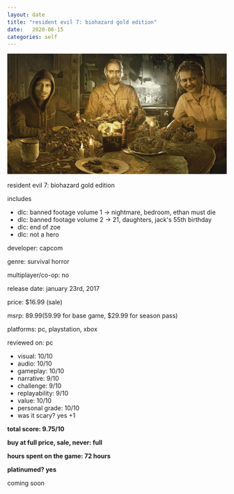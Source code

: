 ```yaml
---
layout: date
title: "resident evil 7: biohazard gold edition"
date:   2020-06-15
categories: self
---
```


![re7](/assets/img/re7.jpg)

resident evil 7: biohazard gold edition

includes 
- dlc: banned footage volume 1 -> nightmare, bedroom, ethan must die
- dlc: banned footage volume 2 -> 21, daughters, jack's 55th birthday
- dlc: end of zoe
- dlc: not a hero

developer: capcom

genre: survival horror

multiplayer/co-op: no

release date: january 23rd, 2017

price: $16.99 (sale)

msrp: $89.99 ($59.99 for base game, $29.99 for season pass)

platforms: pc, playstation, xbox

reviewed on: pc

- visual: 10/10
- audio: 10/10
- gameplay: 10/10
- narrative: 9/10
- challenge: 9/10
- replayability: 9/10
- value: 10/10
- personal grade: 10/10
- was it scary? yes +1

**total score: 9.75/10**

**buy at full price, sale, never: full**

**hours spent on the game: 72 hours**

**platinumed? yes**

coming soon